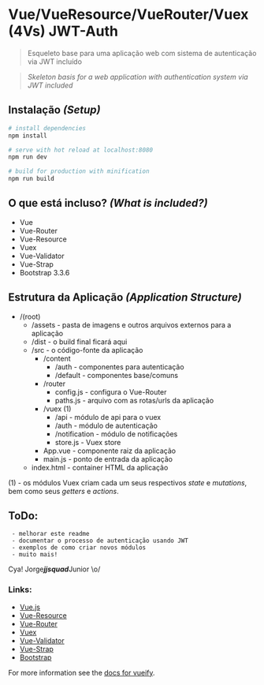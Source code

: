 # Vue/VueResource/VueRouter/Vuex (4Vs) JWT-Auth

> Esqueleto base para uma aplicação web com sistema de autenticação via JWT incluído

> *Skeleton basis for a web application with authentication system via JWT included*

## Instalação *(Setup)*

``` bash
# install dependencies
npm install

# serve with hot reload at localhost:8080
npm run dev

# build for production with minification
npm run build
```

## O que está incluso? *(What is included?)*

* Vue
* Vue-Router
* Vue-Resource
* Vuex
* Vue-Validator
* Vue-Strap
* Bootstrap 3.3.6

## Estrutura da Aplicação *(Application Structure)*

* /(root)
    * /assets - pasta de imagens e outros arquivos externos para a aplicação
    * /dist - o build final ficará aqui
    * /src - o código-fonte da aplicação
        * /content
            * /auth - componentes para autenticação
            * /default - componentes base/comuns
        * /router
            * config.js - configura o Vue-Router
            * paths.js - arquivo com as rotas/urls da aplicação
        * /vuex (1)
            * /api - módulo de api para o vuex
            * /auth - módulo de autenticação
            * /notification - módulo de notificações
            * store.js - Vuex store
        * App.vue - componente raiz da aplicação
        * main.js - ponto de entrada da aplicação
    * index.html - container HTML da aplicação

(1) - os módulos Vuex criam cada um seus respectivos *state* e *mutations*, bem como seus *getters* e *actions*.

## ToDo:

```
 - melhorar este readme
 - documentar o processo de autenticação usando JWT
 - exemplos de como criar novos módulos
 - muito mais!

```

Cya! Jorge***jjsquad***Junior \o/

### Links:

- [Vue.js](http://vuejs.org)
- [Vue-Resource](https://github.com/vuejs/vue-resource)
- [Vue-Router](https://github.com/vuejs/vue-router)
- [Vuex](https://github.com/vuejs/vuex)
- [Vue-Validator](https://github.com/vuejs/vue-validator)
- [Vue-Strap](http://yuche.github.io/vue-strap)
- [Bootstrap](http://getbootstrap.com)


For more information see the [docs for vueify](https://github.com/vuejs/vueify).
